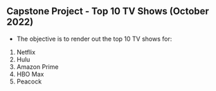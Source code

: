 ## Capstone Project - Top 10 TV Shows (October 2022)

- The objective is to render out the top 10 TV shows for:
1. Netflix
2. Hulu
3. Amazon Prime
4. HBO Max
5. Peacock
